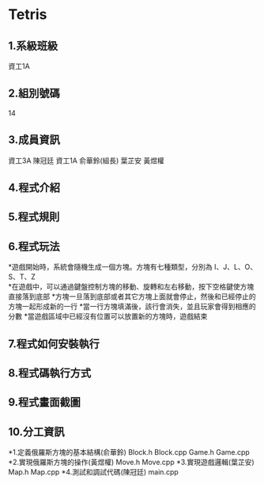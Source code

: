 # Tetris
## **1.系級班級**
資工1A
## **2.組別號碼**
14
## **3.成員資訊**
資工3A 陳冠廷 資工1A 俞華鈴(組長) 葉芷安 黃煜權
## **4.程式介紹**
## **5.程式規則**
## **6.程式玩法**
*遊戲開始時，系統會隨機生成一個方塊。方塊有七種類型，分別為 I、J、L、O、S、T、Z  
*在遊戲中，可以通過鍵盤控制方塊的移動、旋轉和左右移動，按下空格鍵使方塊直接落到底部
*方塊一旦落到底部或者其它方塊上面就會停止，然後和已經停止的方塊一起形成新的一行
*當一行方塊填滿後，該行會消失，並且玩家會得到相應的分數
*當遊戲區域中已經沒有位置可以放置新的方塊時，遊戲結束
## **7.程式如何安裝執行**
## **8.程式碼執行方式**
## **9.程式畫面截圖**
## **10.分工資訊**
*1.定義俄羅斯方塊的基本結構(俞華鈴)
Block.h
Block.cpp
Game.h
Game.cpp
*2.實現俄羅斯方塊的操作(黃煜權)
  Move.h
  Move.cpp
*3.實現遊戲邏輯(葉芷安)
    Map.h
    Map.cpp
*4.測試和調試代碼(陳冠廷) 
    main.cpp

